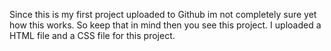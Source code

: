 Since this is my first project uploaded to Github im not completely sure yet how this works. So keep that in mind then you see this project.
I uploaded a HTML file and a CSS file for this project.
